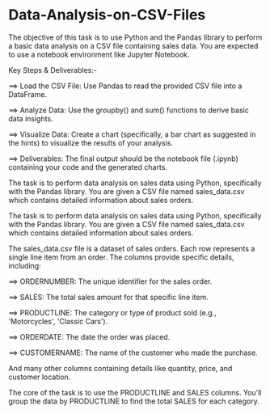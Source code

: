 # Data-Analysis-on-CSV-Files

The objective of this task is to use Python and the Pandas library to perform a basic data analysis on a CSV file containing sales data. You are expected to use a notebook environment like Jupyter Notebook.

Key Steps & Deliverables:-

==> Load the CSV File: Use Pandas to read the provided CSV file into a DataFrame.

==> Analyze Data: Use the groupby() and sum() functions to derive basic data insights.

==> Visualize Data: Create a chart (specifically, a bar chart as suggested in the hints) to visualize the results of your analysis.

==> Deliverables: The final output should be the notebook file (.ipynb) containing your code and the generated charts.


The task is to perform data analysis on sales data using Python, specifically with the Pandas library. You are given a CSV file named sales_data.csv which contains detailed information about sales orders.


The task is to perform data analysis on sales data using Python, specifically with the Pandas library. You are given a CSV file named sales_data.csv which contains detailed information about sales orders.


The sales_data.csv file is a dataset of sales orders. Each row represents a single line item from an order. The columns provide specific details, including:

==> ORDERNUMBER: The unique identifier for the sales order.

==> SALES: The total sales amount for that specific line item.

==> PRODUCTLINE: The category or type of product sold (e.g., 'Motorcycles', 'Classic Cars').

==> ORDERDATE: The date the order was placed.

==> CUSTOMERNAME: The name of the customer who made the purchase.

And many other columns containing details like quantity, price, and customer location.

The core of the task is to use the PRODUCTLINE and SALES columns. You'll group the data by PRODUCTLINE to find the total SALES for each category.
